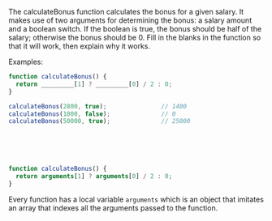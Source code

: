 The calculateBonus function calculates the bonus for a given salary. It makes use of two arguments for determining the bonus: a salary amount and a boolean switch. If the boolean is true, the bonus should be half of the salary; otherwise the bonus should be 0. Fill in the blanks in the function so that it will work, then explain why it works.

Examples:

```js
function calculateBonus() {
  return _________[1] ? _________[0] / 2 : 0;
}

calculateBonus(2800, true);               // 1400
calculateBonus(1000, false);              // 0
calculateBonus(50000, true);              // 25000
```

<br>
<br>
<br>

```js
function calculateBonus() {
  return arguments[1] ? arguments[0] / 2 : 0;
}
```

Every function has a local variable `arguments` which is an object that imitates an array that indexes all the arguments passed to the function.
